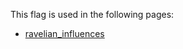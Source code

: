 This flag is used in the following pages:
 - [ravelian_influences](../events/ravelian_influences.md)
